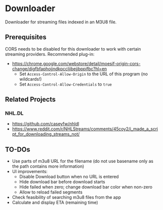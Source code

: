 # Downloader

Downloader for streaming files indexed in an M3U8 file.

## Prerequisites
CORS needs to be disabled for this downloader to work with certain streaming providers.
Recommended plug-in:
* https://chrome.google.com/webstore/detail/moesif-origin-cors-change/digfbfaphojjndkpccljibejjbppifbc?hl=en
  * Set `Access-Control-Allow-Origin` to the URL of this program (no wildcards!)
  * Set `Access-Control-Allow-Credentials` to `true`

## Related Projects
### NHL.DL
* https://github.com/caseyfw/nhldl
* https://www.reddit.com/r/NHLStreams/comments/45coy2/i_made_a_script_for_downloading_streams_not/

## TO-DOs
* Use parts of m3u8 URL for the filename (do not use basename only as the path contains more information)
* UI improvements:
  * Disable Download button when no URL is entered
  * Hide download bar before download starts
  * Hide failed when zero; change download bar color when non-zero
  * Allow to reload failed segments
* Check feasibility of searching m3u8 files from the app
* Calculate and display ETA (remaining time)
